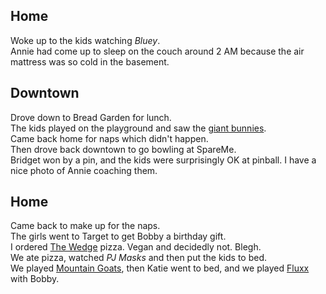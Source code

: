 ## Home
Woke up to the kids watching _Bluey_.  
Annie had come up to sleep on the couch around 2 AM because the air mattress was so cold in the basement.  

## Downtown
Drove down to Bread Garden for lunch.  
The kids played on the playground and saw the 
[giant bunnies](https://web.archive.org/web/20230130205443/https://downtowniowacity.com/new-winter-light-experience-this-february-downtown/).  
Came back home for naps which didn't happen.  
Then drove back downtown to go bowling at SpareMe.  
Bridget won by a pin, and the kids were surprisingly OK at pinball. I have a nice photo of Annie coaching them.  

## Home
Came back to make up for the naps.  
The girls went to Target to get Bobby a birthday gift.  
I ordered [The Wedge](https://web.archive.org/web/20230220190608/http://thewedgepizza.com/) pizza. Vegan and decidedly not. Blegh.  
We ate pizza, watched _PJ Masks_ and then put the kids to bed.  
We played [Mountain Goats](https://boardgamegeek.com/boardgame/305985/mountain-goats), 
then Katie went to bed, and we played [Fluxx](https://boardgamegeek.com/boardgame/258/fluxx) with Bobby.  
